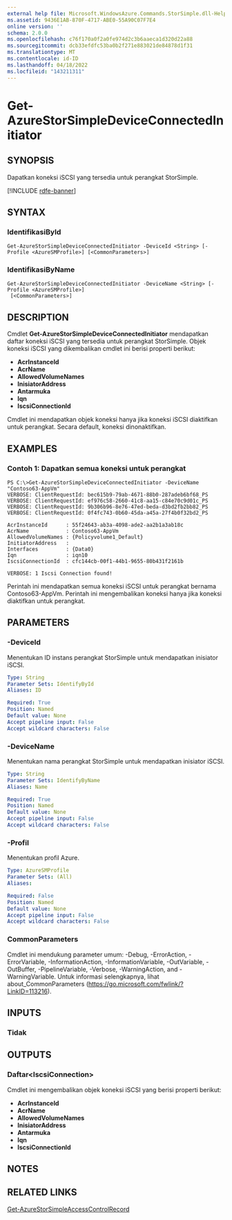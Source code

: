 ```yaml
---
external help file: Microsoft.WindowsAzure.Commands.StorSimple.dll-Help.xml
ms.assetid: 9436E1AB-870F-4717-ABE0-55A90C07F7E4
online version: ''
schema: 2.0.0
ms.openlocfilehash: c76f170a0f2a0fe974d2c3b6aaeca1d320d22a88
ms.sourcegitcommit: dcb33efdfc53ba0b2f271e883021de84878d1f31
ms.translationtype: MT
ms.contentlocale: id-ID
ms.lasthandoff: 04/18/2022
ms.locfileid: "143211311"
---
```

# Get-AzureStorSimpleDeviceConnectedInitiator

## SYNOPSIS
Dapatkan koneksi iSCSI yang tersedia untuk perangkat StorSimple.

[!INCLUDE [rdfe-banner](../../includes/rdfe-banner.md)]

## SYNTAX

### IdentifikasiById
```
Get-AzureStorSimpleDeviceConnectedInitiator -DeviceId <String> [-Profile <AzureSMProfile>] [<CommonParameters>]
```

### IdentifikasiByName
```
Get-AzureStorSimpleDeviceConnectedInitiator -DeviceName <String> [-Profile <AzureSMProfile>]
 [<CommonParameters>]
```

## DESCRIPTION
Cmdlet **Get-AzureStorSimpleDeviceConnectedInitiator** mendapatkan daftar koneksi iSCSI yang tersedia untuk perangkat StorSimple.
Objek koneksi iSCSI yang dikembalikan cmdlet ini berisi properti berikut:

- **AcrInstanceId**
- **AcrName**
- **AllowedVolumeNames**
- **InisiatorAddress**
- **Antarmuka**
- **Iqn**
- **IscsiConnectionId**

Cmdlet ini mendapatkan objek koneksi hanya jika koneksi iSCSI diaktifkan untuk perangkat.
Secara default, koneksi dinonaktifkan.

## EXAMPLES

### Contoh 1: Dapatkan semua koneksi untuk perangkat
```
PS C:\>Get-AzureStorSimpleDeviceConnectedInitiator -DeviceName "Contoso63-AppVm"
VERBOSE: ClientRequestId: bec615b9-79ab-4671-88b0-287adeb6bf68_PS
VERBOSE: ClientRequestId: ef976c58-2660-41c8-aa15-c84e70c9d01c_PS
VERBOSE: ClientRequestId: 9b306b96-8e76-47ed-beda-d3bd2fb2bb82_PS
VERBOSE: ClientRequestId: 0f4fc743-0b60-45da-a45a-27f4b0f32bd2_PS

AcrInstanceId      : 55f24643-ab3a-4098-ade2-aa2b1a3ab18c
AcrName            : Contoso63-AppVm
AllowedVolumeNames : {Policyvolume1_Default}
InitiatorAddress   : 
Interfaces         : {Data0}
Iqn                : iqn10
IscsiConnectionId  : cfc144cb-00f1-44b1-9655-80b431f2161b

VERBOSE: 1 Iscsi Connection found!
```

Perintah ini mendapatkan semua koneksi iSCSI untuk perangkat bernama Contoso63-AppVm.
Perintah ini mengembalikan koneksi hanya jika koneksi diaktifkan untuk perangkat.

## PARAMETERS

### -DeviceId
Menentukan ID instans perangkat StorSimple untuk mendapatkan inisiator iSCSI.

```yaml
Type: String
Parameter Sets: IdentifyById
Aliases: ID

Required: True
Position: Named
Default value: None
Accept pipeline input: False
Accept wildcard characters: False
```

### -DeviceName
Menentukan nama perangkat StorSimple untuk mendapatkan inisiator iSCSI.

```yaml
Type: String
Parameter Sets: IdentifyByName
Aliases: Name

Required: True
Position: Named
Default value: None
Accept pipeline input: False
Accept wildcard characters: False
```

### -Profil
Menentukan profil Azure.

```yaml
Type: AzureSMProfile
Parameter Sets: (All)
Aliases: 

Required: False
Position: Named
Default value: None
Accept pipeline input: False
Accept wildcard characters: False
```

### CommonParameters
Cmdlet ini mendukung parameter umum: -Debug, -ErrorAction, -ErrorVariable, -InformationAction, -InformationVariable, -OutVariable, -OutBuffer, -PipelineVariable, -Verbose, -WarningAction, and -WarningVariable. Untuk informasi selengkapnya, lihat about_CommonParameters (https://go.microsoft.com/fwlink/?LinkID=113216).

## INPUTS

### Tidak

## OUTPUTS

### Daftar\<IscsiConnection\>
Cmdlet ini mengembalikan objek koneksi iSCSI yang berisi properti berikut: 

- **AcrInstanceId**
- **AcrName**
- **AllowedVolumeNames**
- **InisiatorAddress**
- **Antarmuka**
- **Iqn**
- **IscsiConnectionId**

## NOTES

## RELATED LINKS

[Get-AzureStorSimpleAccessControlRecord](./Get-AzureStorSimpleAccessControlRecord.md)


